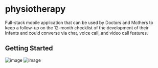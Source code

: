 # physiotherapy

Full-stack mobile application that can be used by Doctors and Mothers to keep a follow-up on the 12-month checklist of the development of their Infants and could converse via chat, voice call, and video call features.

## Getting Started

![image](https://github.com/user-attachments/assets/b4840516-ca8a-403c-8a1f-988c85a255ed)
![image](https://github.com/user-attachments/assets/57a2c013-f397-433a-a3dc-d09a2933b3b5)
